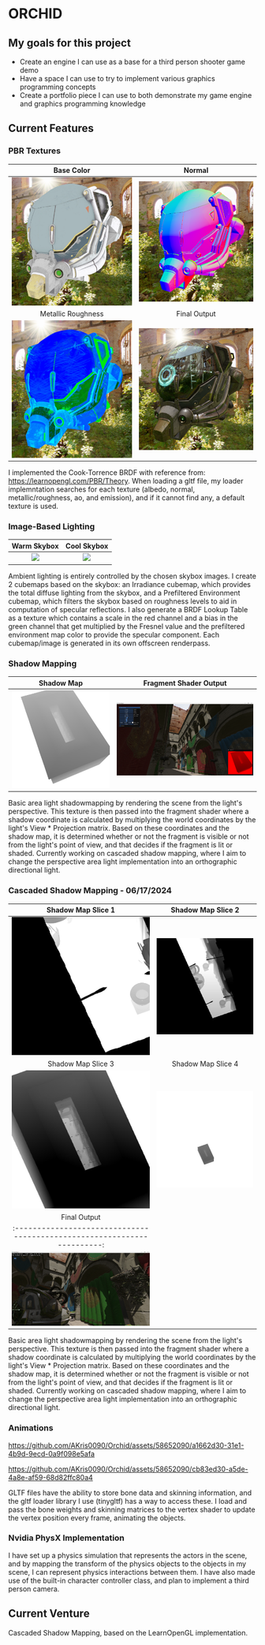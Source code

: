 # ORCHID

## My goals for this project
* Create an engine I can use as a base for a third person shooter game demo
* Have a space I can use to try to implement various graphics programming concepts
* Create a portfolio piece I can use to both demonstrate my game engine and graphics programming knowledge

## Current Features
### PBR Textures
|                                                     Base Color                                                  |                                                     Normal                                                                    |
| :-------------------------------------------------------------------------------------------------------------: | :---------------------------------------------------------------------------------------------------------------------------: |
|                                      ![](README_IMAGES/pbr/basecolor.png)                                       |                                          ![](README_IMAGES/pbr/normal.png)                                                    |
|                                                     Metallic Roughness                                          |                                                     Final Output                                                              |
|                                      ![](README_IMAGES/pbr/metallicroughness.png)                               |                                          ![](README_IMAGES/pbr/combined.png)                                                  |

I implemented the Cook-Torrence BRDF with reference from: https://learnopengl.com/PBR/Theory. When loading a gltf file, my loader implemntation searches for each texture (albedo, normal, metallic/roughness, ao, and emission), and if it cannot find any, a default texture is used. 

### Image-Based Lighting
|                                      Warm Skybox                         |                     Cool Skybox                                          |
| :----------------------------------------------------------------------: | :----------------------------------------------------------------------: |
|                   ![](README_IMAGES/IBL/blaze.png)                       |                    ![](README_IMAGES/IBL/sky.png)                        |

Ambient lighting is entirely controlled by the chosen skybox images. I create 2 cubemaps based on the skybox: an Irradiance cubemap, which provides the total diffuse lighting from the skybox, and a Prefiltered Environment cubemap, which filters the skybox based on roughness levels to aid in computation of specular reflections. I also generate a BRDF Lookup Table as a texture which contains a scale in the red channel and a bias in the green channel that get multiplied by the Fresnel value and the prefiltered environment map color to provide the specular component. Each cubemap/image is generated in its own offscreen renderpass.

### Shadow Mapping
|                                      Shadow Map                          |          Fragment Shader Output                                          |
| :----------------------------------------------------------------------: | :----------------------------------------------------------------------: |
|                   ![](README_IMAGES/shadow/shadowmap-3.png)              |               ![](README_IMAGES/shadow/shadowmap-1.png)                  |

Basic area light shadowmapping by rendering the scene from the light's perspective. This texture is then passed into the fragment shader where a shadow coordinate is calculated by multiplying the world coordinates by the light's View * Projection matrix. Based on these coordinates and the shadow map, it is determined whether or not the fragment is visible or not from the light's point of view, and that decides if the fragment is lit or shaded. Currently working on cascaded shadow mapping, where I aim to change the perspective area light implementation into an orthographic directional light.

### Cascaded Shadow Mapping - 06/17/2024

|                              Shadow Map Slice 1             |          Shadow Map Slice 2                                 |
| :---------------------------------------------------------: | :---------------------------------------------------------: |
|                   ![](README_IMAGES/CSM/3.png)              |               ![](README_IMAGES/CSM/2.png)                  |
|                                Shadow Map Slice 3           |                  Shadow Map Slice 4                         |
|                   ![](README_IMAGES/CSM/1.png)              |               ![](README_IMAGES/CSM/0.png)                  |
|                                 Final Output                             |
| :----------------------------------------------------------------------: |
|                  ![](README_IMAGES/CSM/YvUQO8.png)                       |

Basic area light shadowmapping by rendering the scene from the light's perspective. This texture is then passed into the fragment shader where a shadow coordinate is calculated by multiplying the world coordinates by the light's View * Projection matrix. Based on these coordinates and the shadow map, it is determined whether or not the fragment is visible or not from the light's point of view, and that decides if the fragment is lit or shaded. Currently working on cascaded shadow mapping, where I aim to change the perspective area light implementation into an orthographic directional light.

### Animations

https://github.com/AKris0090/Orchid/assets/58652090/a1662d30-31e1-4b9d-9ecd-0a9f098e5afa

https://github.com/AKris0090/Orchid/assets/58652090/cb83ed30-a5de-4a8e-af59-68d82ffc80a4

GLTF files have the ability to store bone data and skinning information, and the gltf loader library I use (tinygltf) has a way to access these. I load and pass the bone weights and skinning matrices to the vertex shader to update the vertex position every frame, animating the objects. 

### Nvidia PhysX Implementation
I have set up a physics simulation that represents the actors in the scene, and by mapping the transform of the physics objects to the objects in my scene, I can represent physics interactions between them. I have also made use of the built-in character controller class, and plan to implement a third person camera.

## Current Venture
Cascaded Shadow Mapping, based on the LearnOpenGL implementation.
